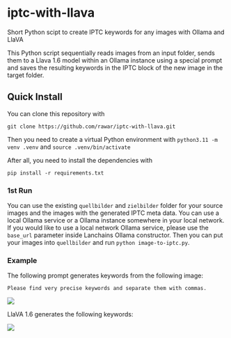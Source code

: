 # iptc-with-llava
Short Python scipt to create IPTC keywords for any images with Ollama and LlaVA 

This Python script sequentially reads images from an input folder, sends them to a Llava 1.6 model within an Ollama instance using a special prompt and saves the resulting keywords in the IPTC block of the new image in the target folder.

## Quick Install

You can clone this repository with

```git clone https://github.com/rawar/iptc-with-llava.git```

Then you need to create a virtual Python environment with
```python3.11 -m venv .venv``` and ```source .venv/bin/activate```


After all, you need to install the dependencies with

```pip install -r requirements.txt```

### 1st Run

You can use the existing ```quellbilder``` and ```zielbilder``` folder for your source images and the images with the generated IPTC meta data.
You can use a local Ollama service or a Ollama instance somewhere in your local network. If you would like to use a local network Ollama service, please
use the ```base_url``` parameter inside Lanchains Ollama constructor.
Then you can put your images into ```quellbilder``` and run ```python image-to-iptc.py```. 

### Example

The following prompt generates keywords from the following image:

```Please find very precise keywords and separate them with commas.```

![](quellbilder/pfau.jpg)

LlaVA 1.6 generates the following keywords:

![](iptc-keywords-photometaedit.png)